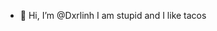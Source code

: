 - 👋 Hi, I’m @Dxrlinh
I am stupid and
I like tacos

<!---
Dxrlinh/Dxrlinh is a ✨ special ✨ repository because its `README.md` (this file) appears on your GitHub profile.
You can click the Preview link to take a look at your changes.
--->
